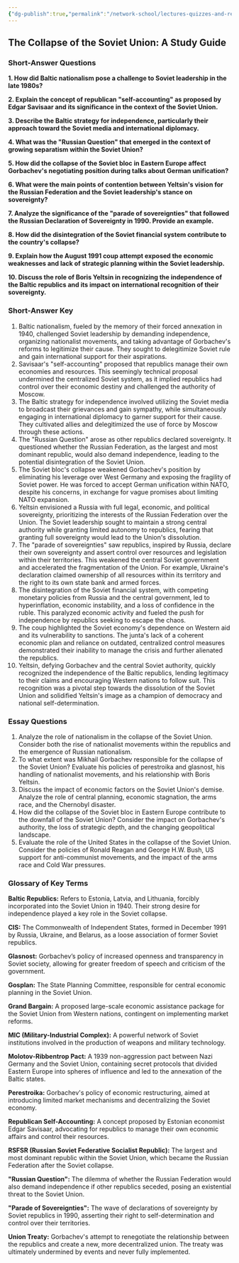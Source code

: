 ```yaml
---
{"dg-publish":true,"permalink":"/network-school/lectures-quizzes-and-references/briefs-timelines-and-study-guides/russian-history/russian-history-iii/russian-history-iii-collapse-of-the-soviet-union-study-guide/"}
---
```




## The Collapse of the Soviet Union: A Study Guide

### Short-Answer Questions

**1. How did Baltic nationalism pose a challenge to Soviet leadership in the late 1980s?**

**2. Explain the concept of republican "self-accounting" as proposed by Edgar Savisaar and its significance in the context of the Soviet Union.**

**3. Describe the Baltic strategy for independence, particularly their approach toward the Soviet media and international diplomacy.**

**4. What was the "Russian Question" that emerged in the context of growing separatism within the Soviet Union?**

**5. How did the collapse of the Soviet bloc in Eastern Europe affect Gorbachev's negotiating position during talks about German unification?**

**6. What were the main points of contention between Yeltsin's vision for the Russian Federation and the Soviet leadership's stance on sovereignty?**

**7. Analyze the significance of the "parade of sovereignties" that followed the Russian Declaration of Sovereignty in 1990. Provide an example.**

**8. How did the disintegration of the Soviet financial system contribute to the country's collapse?**

**9. Explain how the August 1991 coup attempt exposed the economic weaknesses and lack of strategic planning within the Soviet leadership.**

**10. Discuss the role of Boris Yeltsin in recognizing the independence of the Baltic republics and its impact on international recognition of their sovereignty.**

### Short-Answer Key

1. Baltic nationalism, fueled by the memory of their forced annexation in 1940, challenged Soviet leadership by demanding independence, organizing nationalist movements, and taking advantage of Gorbachev's reforms to legitimize their cause. They sought to delegitimize Soviet rule and gain international support for their aspirations.
2. Savisaar's "self-accounting" proposed that republics manage their own economies and resources. This seemingly technical proposal undermined the centralized Soviet system, as it implied republics had control over their economic destiny and challenged the authority of Moscow.
3. The Baltic strategy for independence involved utilizing the Soviet media to broadcast their grievances and gain sympathy, while simultaneously engaging in international diplomacy to garner support for their cause. They cultivated allies and delegitimized the use of force by Moscow through these actions.
4. The "Russian Question" arose as other republics declared sovereignty. It questioned whether the Russian Federation, as the largest and most dominant republic, would also demand independence, leading to the potential disintegration of the Soviet Union.
5. The Soviet bloc's collapse weakened Gorbachev's position by eliminating his leverage over West Germany and exposing the fragility of Soviet power. He was forced to accept German unification within NATO, despite his concerns, in exchange for vague promises about limiting NATO expansion.
6. Yeltsin envisioned a Russia with full legal, economic, and political sovereignty, prioritizing the interests of the Russian Federation over the Union. The Soviet leadership sought to maintain a strong central authority while granting limited autonomy to republics, fearing that granting full sovereignty would lead to the Union's dissolution.
7. The "parade of sovereignties" saw republics, inspired by Russia, declare their own sovereignty and assert control over resources and legislation within their territories. This weakened the central Soviet government and accelerated the fragmentation of the Union. For example, Ukraine's declaration claimed ownership of all resources within its territory and the right to its own state bank and armed forces.
8. The disintegration of the Soviet financial system, with competing monetary policies from Russia and the central government, led to hyperinflation, economic instability, and a loss of confidence in the ruble. This paralyzed economic activity and fueled the push for independence by republics seeking to escape the chaos.
9. The coup highlighted the Soviet economy's dependence on Western aid and its vulnerability to sanctions. The junta's lack of a coherent economic plan and reliance on outdated, centralized control measures demonstrated their inability to manage the crisis and further alienated the republics.
10. Yeltsin, defying Gorbachev and the central Soviet authority, quickly recognized the independence of the Baltic republics, lending legitimacy to their claims and encouraging Western nations to follow suit. This recognition was a pivotal step towards the dissolution of the Soviet Union and solidified Yeltsin's image as a champion of democracy and national self-determination.

### Essay Questions

1. Analyze the role of nationalism in the collapse of the Soviet Union. Consider both the rise of nationalist movements within the republics and the emergence of Russian nationalism.
2. To what extent was Mikhail Gorbachev responsible for the collapse of the Soviet Union? Evaluate his policies of perestroika and glasnost, his handling of nationalist movements, and his relationship with Boris Yeltsin.
3. Discuss the impact of economic factors on the Soviet Union's demise. Analyze the role of central planning, economic stagnation, the arms race, and the Chernobyl disaster.
4. How did the collapse of the Soviet bloc in Eastern Europe contribute to the downfall of the Soviet Union? Consider the impact on Gorbachev's authority, the loss of strategic depth, and the changing geopolitical landscape.
5. Evaluate the role of the United States in the collapse of the Soviet Union. Consider the policies of Ronald Reagan and George H.W. Bush, US support for anti-communist movements, and the impact of the arms race and Cold War pressures.

### Glossary of Key Terms

**Baltic Republics:** Refers to Estonia, Latvia, and Lithuania, forcibly incorporated into the Soviet Union in 1940. Their strong desire for independence played a key role in the Soviet collapse.

**CIS:** The Commonwealth of Independent States, formed in December 1991 by Russia, Ukraine, and Belarus, as a loose association of former Soviet republics.

**Glasnost:** Gorbachev’s policy of increased openness and transparency in Soviet society, allowing for greater freedom of speech and criticism of the government.

**Gosplan:** The State Planning Committee, responsible for central economic planning in the Soviet Union.

**Grand Bargain:** A proposed large-scale economic assistance package for the Soviet Union from Western nations, contingent on implementing market reforms.

**MIC (Military-Industrial Complex):** A powerful network of Soviet institutions involved in the production of weapons and military technology.

**Molotov-Ribbentrop Pact:** A 1939 non-aggression pact between Nazi Germany and the Soviet Union, containing secret protocols that divided Eastern Europe into spheres of influence and led to the annexation of the Baltic states.

**Perestroika:** Gorbachev's policy of economic restructuring, aimed at introducing limited market mechanisms and decentralizing the Soviet economy.

**Republican Self-Accounting:** A concept proposed by Estonian economist Edgar Savisaar, advocating for republics to manage their own economic affairs and control their resources.

**RSFSR (Russian Soviet Federative Socialist Republic):** The largest and most dominant republic within the Soviet Union, which became the Russian Federation after the Soviet collapse.

**"Russian Question":** The dilemma of whether the Russian Federation would also demand independence if other republics seceded, posing an existential threat to the Soviet Union.

**"Parade of Sovereignties":** The wave of declarations of sovereignty by Soviet republics in 1990, asserting their right to self-determination and control over their territories.

**Union Treaty:** Gorbachev's attempt to renegotiate the relationship between the republics and create a new, more decentralized union. The treaty was ultimately undermined by events and never fully implemented.